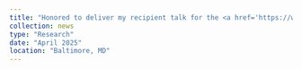 ```yaml
---
title: "Honored to deliver my recipient talk for the <a href='https://www.arch.jhu.edu/announcing-recipients-of-the-2024-mark-o-robbins-prize/' target='_blank'>Mark O. Robbins Prize</a> at <a href='https://www.arch.jhu.edu/arch-symposium/' target='_blank'>HPC 2025</a>. It was a privilege to connect with fellow computing experts. Check out my <a href='https://storage.googleapis.com/storage.khchao.com/slides/HPC_symposium_2025.pdf' target='_blank'>Slides</a>."
collection: news
type: "Research"
date: "April 2025"
location: "Baltimore, MD"
---
```

